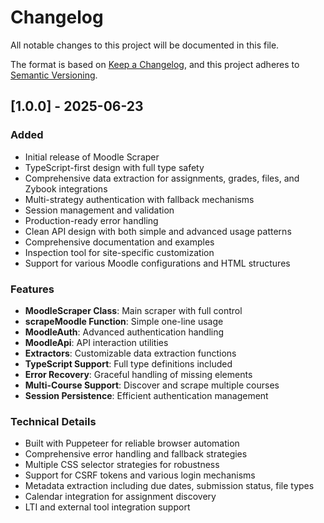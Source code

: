 # Changelog

All notable changes to this project will be documented in this file.

The format is based on [Keep a Changelog](https://keepachangelog.com/en/1.0.0/),
and this project adheres to [Semantic Versioning](https://semver.org/spec/v2.0.0.html).

## [1.0.0] - 2025-06-23

### Added
- Initial release of Moodle Scraper
- TypeScript-first design with full type safety
- Comprehensive data extraction for assignments, grades, files, and Zybook integrations
- Multi-strategy authentication with fallback mechanisms
- Session management and validation
- Production-ready error handling
- Clean API design with both simple and advanced usage patterns
- Comprehensive documentation and examples
- Inspection tool for site-specific customization
- Support for various Moodle configurations and HTML structures

### Features
- **MoodleScraper Class**: Main scraper with full control
- **scrapeMoodle Function**: Simple one-line usage
- **MoodleAuth**: Advanced authentication handling
- **MoodleApi**: API interaction utilities
- **Extractors**: Customizable data extraction functions
- **TypeScript Support**: Full type definitions included
- **Error Recovery**: Graceful handling of missing elements
- **Multi-Course Support**: Discover and scrape multiple courses
- **Session Persistence**: Efficient authentication management

### Technical Details
- Built with Puppeteer for reliable browser automation
- Comprehensive error handling and fallback strategies
- Multiple CSS selector strategies for robustness
- Support for CSRF tokens and various login mechanisms
- Metadata extraction including due dates, submission status, file types
- Calendar integration for assignment discovery
- LTI and external tool integration support 